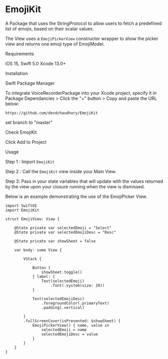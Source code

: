 # EmojiKit

A Package that uses the StringProtocol to allow users to fetch a predefined list of emojis, based on their scalar values.

The View uses a ```EmojiPickerView``` constructor wrapper to show the picker view and returns one emoji type of EmojiModel.

Requirements

iOS 15,
Swift 5.0
Xcode 13.0+

Installation

Swift Package Manager

To integrate VoiceRecorderPackage into your Xcode project, specify it in Package Dependancies > Click the "+" button > Copy and paste the URL below:

```https://github.com/devdchaudhary/EmojiKit```

set branch to "master"

Check EmojiKit

Click Add to Project

Usage

Step 1 : Import ```EmojiKit```

Step 2 : Call the ```EmojiKit``` view inside your Main View.

Step 3: Pass in your state variables that will update with the values returned by the view upon your closure running when the view is dismissed.

Below is an example demonstrating the use of the EmojiPicker View.

```
import SwiftUI
import EmojiKit

struct EmojiView: View {
    
    @State private var selectedEmoji = "Select"
    @State private var selectedEmojiDesc = "Desc"

    @State private var showSheet = false
    
    var body: some View {
        
        VStack {
            
            Button {
                showSheet.toggle()
            } label: {
                Text(selectedEmoji)
                    .font(.system(size: 20))
            }
            
            Text(selectedEmojiDesc)
                .foregroundColor(.primaryText)
                .padding(.vertical)
            
        }
        .fullScreenCover(isPresented: $showSheet) {
            EmojiPickerView() { name, value in
                selectedEmoji = name
                selectedEmojiDesc = value
            }
        }
    }
}
```
